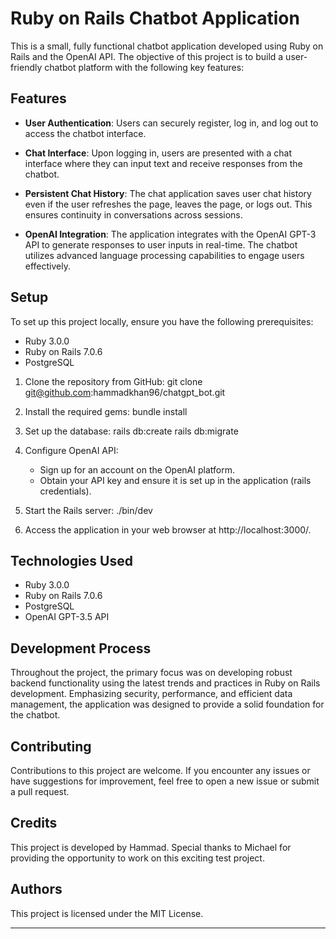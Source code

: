# Ruby on Rails Chatbot Application

This is a small, fully functional chatbot application developed using Ruby on Rails and the OpenAI API. The objective of this project is to build a user-friendly chatbot platform with the following key features:

## Features

- **User Authentication**: Users can securely register, log in, and log out to access the chatbot interface.

- **Chat Interface**: Upon logging in, users are presented with a chat interface where they can input text and receive responses from the chatbot.

- **Persistent Chat History**: The chat application saves user chat history even if the user refreshes the page, leaves the page, or logs out. This ensures continuity in conversations across sessions.

- **OpenAI Integration**: The application integrates with the OpenAI GPT-3 API to generate responses to user inputs in real-time. The chatbot utilizes advanced language processing capabilities to engage users effectively.

## Setup

To set up this project locally, ensure you have the following prerequisites:

- Ruby 3.0.0
- Ruby on Rails 7.0.6
- PostgreSQL

1. Clone the repository from GitHub:
git clone git@github.com:hammadkhan96/chatgpt_bot.git


2. Install the required gems:
bundle install


3. Set up the database:
rails db:create
rails db:migrate


4. Configure OpenAI API:

   - Sign up for an account on the OpenAI platform.
   - Obtain your API key and ensure it is set up in the application (rails credentials).

5. Start the Rails server:
   ./bin/dev


6. Access the application in your web browser at http://localhost:3000/.

## Technologies Used

- Ruby 3.0.0
- Ruby on Rails 7.0.6
- PostgreSQL
- OpenAI GPT-3.5 API

## Development Process

Throughout the project, the primary focus was on developing robust backend functionality using the latest trends and practices in Ruby on Rails development. Emphasizing security, performance, and efficient data management, the application was designed to provide a solid foundation for the chatbot.

## Contributing

Contributions to this project are welcome. If you encounter any issues or have suggestions for improvement, feel free to open a new issue or submit a pull request.

## Credits

This project is developed by Hammad. Special thanks to Michael for providing the opportunity to work on this exciting test project.

## Authors

This project is licensed under the MIT License.

---
